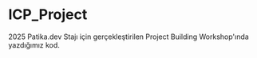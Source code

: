 # ICP_Project
2025 Patika.dev Stajı için gerçekleştirilen Project Building Workshop'ında yazdığımız kod.
